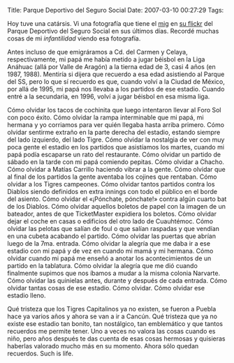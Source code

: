Title: Parque Deportivo del Seguro Social
Date: 2007-03-10 00:27:29
Tags: 

<p>Hoy tuve una catársis. Vi una fotografía que tiene el <a href="http://www.rabade.net" target="_blank">mig</a> en <a href="http://www.flickr.com/photos/el_mig">su flickr</a> del Parque Deportivo del Seguro Social en sus últimos días. Recordé muchas cosas de mi <em>infantilidad</em> viendo esa fotografía.</p>

<p>Antes incluso de que emigráramos a Cd. del Carmen y Celaya, respectivamente, mi papá me había metido a jugar béisbol en la Liga Anáhuac (allá por Valle de Aragón) a la tierna edad de 3, casi 4 años (en 1987, 1988). Mentiría si dijera que recuerdo a esa edad asistiendo al Parque del SS, pero lo que sí recuerdo es que, cuando volví a la Ciudad de México, por allá de 1995, mi papá nos llevaba a los partidos de ese estadio. Cuando entré a la secundaria, en 1996, volví a jugar béisbol en esa misma liga.</p>

<p>Cómo olvidar los tacos de cochinita que luego intentaron llevar al Foro Sol con poco éxito. Cómo olvidar la rampa interminable que mi papá, mi hermana y yo corriamos para ver quién llegaba hasta arriba primero. Cómo olvidar sentirme extraño en la parte derecha del estadio, estando siempre del lado izquierdo, del lado Tigre. Cómo olvidar la nostalgia de ver con muy poca gente el estadio en los partidos que asistíamos los martes, cuando mi papá podía escaparse un rato del restaurante. Cómo olvidar un partido de sábado en la tarde con mi papá comiendo pepitas. Cómo olvidar a Chacho. Cómo olvidar a Matías Carrillo haciendo vibrar a la gente. Cómo olvidar que al final de los partidos la gente aventaba los cojines que rentaban. Cómo olvidar a los Tigres campeones. Cómo olvidar tantos partidos contra los Diablos siendo definidos en extra innings con todo el público en el borde del asiento. Cómo olvidar el «¡Pónchate, pónchate!» contra algún cuarto bat de los Diablos. Cómo olvidar aquellos boletos de papel con la imagen de un bateador, antes de que TicketMaster expidiera los boletos. Cómo olvidar dejar el coche en casas o edificios del otro lado de Cuauhtémoc. Cómo olvidar las pelotas que salían de foul o que salían raspadas y que vendían en una cubeta acabando el partido. Cómo olvidar las puertas que abrían luego de la 7ma. entrada. Cómo olvidar la alegría que me daba ir a ese estadio con mi papá y de vez en cuando mi mamá y mi hermana. Cómo olvidar cuando mi papá me enseñó a anotar los acontecimientos de un partido en la tablatura. Cómo olvidar la alegría que me dió cuando finalmente supimos que nos íbamos a mudar a la misma colonia Narvarte. Cómo olvidar las quinielas antes, durante y después de cada entrada. Cómo olvidar tantas cosas de ese estadio. Cómo olvidar. Cómo olvidar ese estadio lleno.</p>

<p>Qué tristeza que los Tigres Capitalinos ya no existen, se fueron a Puebla hace ya varios años y ahora se van a ir a Cancún. Qué tristeza que ya no existe ese estadio tan bonito, tan nostálgico, tan emblemático y que tantos recuerdos me permite tener. Uno a veces no valora las cosas cuando es niño, pero años después te das cuenta de esas cosas hermosas y quisieras haberlas valorado mucho más en su momento. Ahora sólo quedan recuerdos. Such is life.</p>
